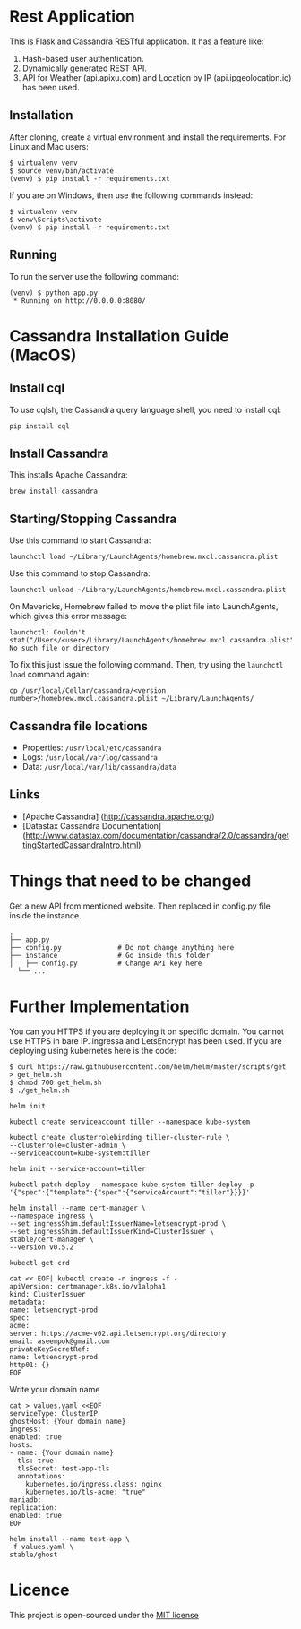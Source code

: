 Rest Application
=================

This is Flask and Cassandra RESTful application.
It has a feature like:
1.  Hash-based user authentication.
2.  Dynamically generated REST API.
3.  API for Weather (api.apixu.com) and Location by IP (api.ipgeolocation.io) has been used.

Installation
------------

After cloning, create a virtual environment and install the requirements. For Linux and Mac users:

    $ virtualenv venv
    $ source venv/bin/activate
    (venv) $ pip install -r requirements.txt

If you are on Windows, then use the following commands instead:

    $ virtualenv venv
    $ venv\Scripts\activate
    (venv) $ pip install -r requirements.txt

Running
-------

To run the server use the following command:

    (venv) $ python app.py
     * Running on http://0.0.0.0:8080/
     
Cassandra Installation Guide (MacOS)
======================================== 

Install cql
-----------
To use cqlsh, the Cassandra query language shell, you need to install cql:

```Shell
pip install cql
```

Install Cassandra
-----------------
This installs Apache Cassandra:

```Shell
brew install cassandra
```

Starting/Stopping Cassandra
---------------------------
Use this command to start Cassandra:

```Shell
launchctl load ~/Library/LaunchAgents/homebrew.mxcl.cassandra.plist
```

Use this command to stop Cassandra:

```Shell
launchctl unload ~/Library/LaunchAgents/homebrew.mxcl.cassandra.plist
```

On Mavericks, Homebrew failed to move the plist file into LaunchAgents, which gives this error message:

```Shell
launchctl: Couldn't stat("/Users/<user>/Library/LaunchAgents/homebrew.mxcl.cassandra.plist"): No such file or directory
```

To fix this just issue the following command. Then, try using the `launchctl load` command again:

```Shell
cp /usr/local/Cellar/cassandra/<version number>/homebrew.mxcl.cassandra.plist ~/Library/LaunchAgents/
```

Cassandra file locations
------------------------
- Properties: `/usr/local/etc/cassandra`
- Logs: `/usr/local/var/log/cassandra`
- Data: `/usr/local/var/lib/cassandra/data`

Links
-----
- [Apache Cassandra] (http://cassandra.apache.org/)
- [Datastax Cassandra Documentation] (http://www.datastax.com/documentation/cassandra/2.0/cassandra/gettingStartedCassandraIntro.html)

Things that need to be changed
================================
Get a new API from mentioned website.
Then replaced in config.py file inside the instance.

    .
    ├── app.py
    ├── config.py              # Do not change anything here
    ├── instance               # Go inside this folder 
    │   ├── config.py          # Change API key here
      └── ...

Further Implementation
============================
You can you HTTPS if you are deploying it on specific domain.
You cannot use HTTPS in bare IP.
ingressa and LetsEncrypt has been used.
If you are deploying using kubernetes here is the code:

    $ curl https://raw.githubusercontent.com/helm/helm/master/scripts/get > get_helm.sh
    $ chmod 700 get_helm.sh
    $ ./get_helm.sh

    helm init

    kubectl create serviceaccount tiller --namespace kube-system

    kubectl create clusterrolebinding tiller-cluster-rule \
    --clusterrole=cluster-admin \
    --serviceaccount=kube-system:tiller

    helm init --service-account=tiller

    kubectl patch deploy --namespace kube-system tiller-deploy -p '{"spec":{"template":{"spec":{"serviceAccount":"tiller"}}}}' 

    helm install --name cert-manager \
    --namespace ingress \
    --set ingressShim.defaultIssuerName=letsencrypt-prod \
    --set ingressShim.defaultIssuerKind=ClusterIssuer \
    stable/cert-manager \
    --version v0.5.2

    kubectl get crd

    cat << EOF| kubectl create -n ingress -f -
    apiVersion: certmanager.k8s.io/v1alpha1
    kind: ClusterIssuer
    metadata:
    name: letsencrypt-prod
    spec:
    acme:
    server: https://acme-v02.api.letsencrypt.org/directory
    email: aseempok@gmail.com
    privateKeySecretRef:
    name: letsencrypt-prod
    http01: {}
    EOF
    
Write your domain name

    cat > values.yaml <<EOF
    serviceType: ClusterIP
    ghostHost: {Your domain name}
    ingress:
    enabled: true
    hosts:
    - name: {Your domain name}
      tls: true
      tlsSecret: test-app-tls
      annotations:
        kubernetes.io/ingress.class: nginx
        kubernetes.io/tls-acme: "true"
    mariadb:
    replication:
    enabled: true
    EOF

    helm install --name test-app \
    -f values.yaml \
    stable/ghost
    
Licence
========
This project is open-sourced under the [MIT license](LICENSE)

